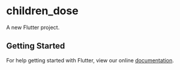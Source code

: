 # children_dose

A new Flutter project.

## Getting Started

For help getting started with Flutter, view our online
[documentation](https://flutter.io/).
